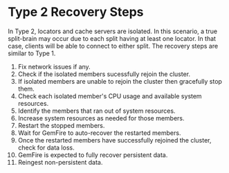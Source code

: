 # Type 2 Recovery Steps

In Type 2, locators and cache servers are isolated. In this scenario, a true split-brain may occur due to each split having at least one locator. In that case, clients will be able to connect to either split. The recovery steps are similar to Type 1.

1. Fix network issues if any.
2. Check if the isolated members sucessfully rejoin the cluster.
3. If isolated members are unable to rejoin the cluster then gracefully stop them.
4. Check each isolated member's CPU usage and available system resources.
5. Identify the members that ran out of system resources.
6. Increase system resources as needed for those members.
7. Restart the stopped members.
8. Wait for GemFire to auto-recover the restarted members.
9. Once the restarted members have successfully rejoined the cluster, check for data loss.
10. GemFire is expected to fully recover persistent data.
11. Reingest non-persistent data.
